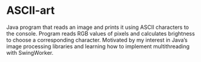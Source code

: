 # ASCII-art
Java program that reads an image and prints it using ASCII characters to the console.
Program reads RGB values of pixels and calculates brightness to choose a corresponding character. Motivated by my interest in Java’s image processing libraries and learning how to implement multithreading with SwingWorker.
